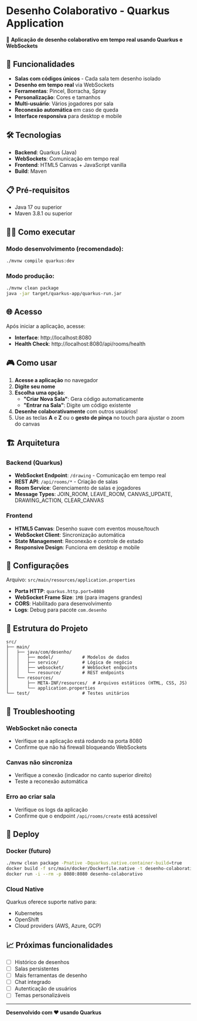 # Desenho Colaborativo - Quarkus Application

🎨 **Aplicação de desenho colaborativo em tempo real usando Quarkus e WebSockets**

## 🚀 Funcionalidades

- **Salas com códigos únicos** - Cada sala tem desenho isolado
- **Desenho em tempo real** via WebSockets
- **Ferramentas**: Pincel, Borracha, Spray
- **Personalização**: Cores e tamanhos
- **Multi-usuário**: Vários jogadores por sala
- **Reconexão automática** em caso de queda
- **Interface responsiva** para desktop e mobile

## 🛠️ Tecnologias

- **Backend**: Quarkus (Java)
- **WebSockets**: Comunicação em tempo real
- **Frontend**: HTML5 Canvas + JavaScript vanilla
- **Build**: Maven

## 📋 Pré-requisitos

- Java 17 ou superior
- Maven 3.8.1 ou superior

## 🏃‍♂️ Como executar

### Modo desenvolvimento (recomendado):
```bash
./mvnw compile quarkus:dev
```

### Modo produção:
```bash
./mvnw clean package
java -jar target/quarkus-app/quarkus-run.jar
```

## 🌐 Acesso

Após iniciar a aplicação, acesse:
- **Interface**: http://localhost:8080
- **Health Check**: http://localhost:8080/api/rooms/health

## 🎮 Como usar

1. **Acesse a aplicação** no navegador
2. **Digite seu nome**
3. **Escolha uma opção**:
   - **"Criar Nova Sala"**: Gera código automaticamente
   - **"Entrar na Sala"**: Digite um código existente
4. **Desenhe colaborativamente** com outros usuários!
5. Use as teclas **A** e **Z** ou o **gesto de pinça** no touch para ajustar o zoom do canvas

## 🏗️ Arquitetura

### Backend (Quarkus)
- **WebSocket Endpoint**: `/drawing` - Comunicação em tempo real
- **REST API**: `/api/rooms/*` - Criação de salas
- **Room Service**: Gerenciamento de salas e jogadores
- **Message Types**: JOIN_ROOM, LEAVE_ROOM, CANVAS_UPDATE, DRAWING_ACTION, CLEAR_CANVAS

### Frontend
- **HTML5 Canvas**: Desenho suave com eventos mouse/touch
- **WebSocket Client**: Sincronização automática
- **State Management**: Reconexão e controle de estado
- **Responsive Design**: Funciona em desktop e mobile

## 🔧 Configurações

Arquivo: `src/main/resources/application.properties`

- **Porta HTTP**: `quarkus.http.port=8080`
- **WebSocket Frame Size**: `1MB` (para imagens grandes)
- **CORS**: Habilitado para desenvolvimento
- **Logs**: Debug para pacote `com.desenho`

## 📁 Estrutura do Projeto

```
src/
├── main/
│   ├── java/com/desenho/
│   │   ├── model/           # Modelos de dados
│   │   ├── service/         # Lógica de negócio
│   │   ├── websocket/       # WebSocket endpoints
│   │   └── resource/        # REST endpoints
│   └── resources/
│       ├── META-INF/resources/  # Arquivos estáticos (HTML, CSS, JS)
│       └── application.properties
└── test/                    # Testes unitários
```

## 🐛 Troubleshooting

### WebSocket não conecta
- Verifique se a aplicação está rodando na porta 8080
- Confirme que não há firewall bloqueando WebSockets

### Canvas não sincroniza
- Verifique a conexão (indicador no canto superior direito)
- Teste a reconexão automática

### Erro ao criar sala
- Verifique os logs da aplicação
- Confirme que o endpoint `/api/rooms/create` está acessível

## 🚀 Deploy

### Docker (futuro)
```bash
./mvnw clean package -Pnative -Dquarkus.native.container-build=true
docker build -f src/main/docker/Dockerfile.native -t desenho-colaborativo .
docker run -i --rm -p 8080:8080 desenho-colaborativo
```

### Cloud Native
Quarkus oferece suporte nativo para:
- Kubernetes
- OpenShift
- Cloud providers (AWS, Azure, GCP)

## 📈 Próximas funcionalidades

- [ ] Histórico de desenhos
- [ ] Salas persistentes
- [ ] Mais ferramentas de desenho
- [ ] Chat integrado
- [ ] Autenticação de usuários
- [ ] Temas personalizáveis

---

**Desenvolvido com ❤️ usando Quarkus**
